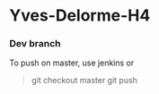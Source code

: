 # Yves-Delorme-H4

### Dev branch

To push on master, use jenkins or

> git checkout master
> git push